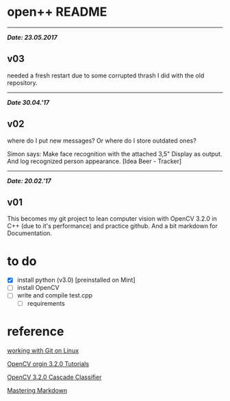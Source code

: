 # open++ README

---
***Date: 23.05.2017***
## v03

needed a fresh restart due to some corrupted thrash I did with the old repository.

---

***Date 30.04.'17***

## v02

where do I put new messages? Or where do I store outdated ones?

Simon says: Make face recognition with the attached 3,5" Display as output.
And log recognized person appearance.
[Idea Beer - Tracker]


---

***Date: 20.02.'17***

## v01

This becomes my git project to lean computer vision with OpenCV 3.2.0 in C++ (due to it's performance) and practice github.
And a bit markdown for Documentation.



# to do
- [x] install python (v3.0) [preinstalled on Mint]
- [ ] install OpenCV
- [ ] write and compile test.cpp
  - [ ] requirements

# reference
[working with Git on Linux](http://guides.beanstalkapp.com/version-control/git-on-linux.html "title")

[OpenCV orgin 3.2.0 Tutorials](http://docs.opencv.org/master/d9/df8/tutorial_root.html)

[OpenCV 3.2.0 Cascade Classifier](http://docs.opencv.org/3.0-beta/doc/tutorials/objdetect/cascade_classifier/cascade_classifier.html)

[Mastering Markdown](https://guides.github.com/features/mastering-markdown/)
